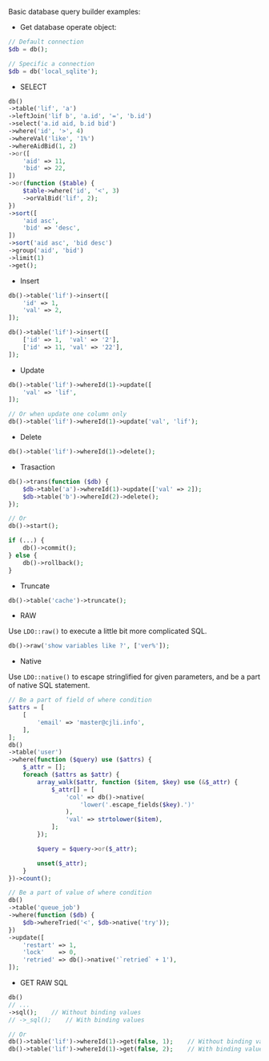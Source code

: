 Basic database query builder examples:

- Get database operate object:

``` php
// Default connection
$db = db();

// Specific a connection
$db = db('local_sqlite');
```

- SELECT

``` php
db()
->table('lif', 'a')
->leftJoin('lif b', 'a.id', '=', 'b.id')
->select('a.id aid, b.id bid')
->where('id', '>', 4)
->whereVal('like', '1%')
->whereAidBid(1, 2)
->or([
    'aid' => 11,
    'bid' => 22,
])
->or(function ($table) {
    $table->where('id', '<', 3)
    ->orValBid('lif', 2);
})
->sort([
    'aid asc',
    'bid' => 'desc',
])
->sort('aid asc', 'bid desc')
->group('aid', 'bid')
->limit(1)
->get();
```

- Insert

``` php
db()->table('lif')->insert([
    'id' => 1,
    'val' => 2,
]);

db()->table('lif')->insert([
    ['id' => 1,  'val' => '2'],
    ['id' => 11, 'val' => '22'],
]);
```

- Update

``` php
db()->table('lif')->whereId(1)->update([
    'val' => 'lif',
]);

// Or when update one column only
db()->table('lif')->whereId(1)->update('val', 'lif');
```

- Delete

``` php
db()->table('lif')->whereId(1)->delete();
```

- Trasaction

``` php
db()->trans(function ($db) {
    $db->table('a')->whereId(1)->update(['val' => 2]);
    $db->table('b')->whereId(2)->delete();
});

// Or
db()->start();

if (...) {
    db()->commit();
} else {
    db()->rollback();
}
```

- Truncate

``` php
db()->table('cache')->truncate();
```

- RAW

Use `LDO::raw()` to execute a little bit more complicated SQL.

``` php
db()->raw('show variables like ?', ['ver%']);
```

- Native

Use `LDO::native()` to escape stringlified for given parameters, and be a part of native SQL statement.

``` php
// Be a part of field of where condition
$attrs = [
    [
        'email' => 'master@cjli.info',
    ],
];
db()
->table('user')
->where(function ($query) use ($attrs) {
    $_attr = [];
    foreach ($attrs as $attr) {
        array_walk($attr, function ($item, $key) use (&$_attr) {
            $_attr[] = [
                'col' => db()->native(
                    'lower('.escape_fields($key).')'
                ),
                'val' => strtolower($item),
            ];
        });

        $query = $query->or($_attr);

        unset($_attr);
    }
})->count();

// Be a part of value of where condition
db()
->table('queue_job')
->where(function ($db) {
    $db->whereTried('<', $db->native('try'));
})
->update([
    'restart' => 1,
    'lock'    => 0,
    'retried' => db()->native('`retried` + 1'),
]);
```

- GET RAW SQL

``` php
db()
// ...
->sql();    // Without binding values
// ->_sql();    // With binding values

// Or
db()->table('lif')->whereId(1)->get(false, 1);    // Without binding values
db()->table('lif')->whereId(1)->get(false, 2);    // With binding values
```
